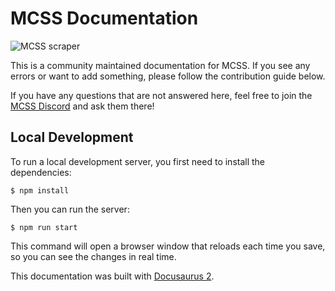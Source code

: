 # MCSS Documentation
![MCSS scraper](https://cronitor.io/badges/z8NCLd/production/fhKp-SKfl_KLr1Bo0Th3xza36Zo.svg)

This is a community maintained documentation for MCSS. If you see any errors or want to add something, please follow the contribution guide below.

If you have any questions that are not answered here, feel free to join the [MCSS Discord](https://mcserversoft.com/discord) and ask them there! 

## Local Development

To run a local development server, you first need to install the dependencies:
```
$ npm install
```

Then you can run the server:
```
$ npm run start
```
This command will open a browser window that reloads each time you save, so you can see the changes in real time.



This documentation was built with [Docusaurus 2](https://docusaurus.io/).
